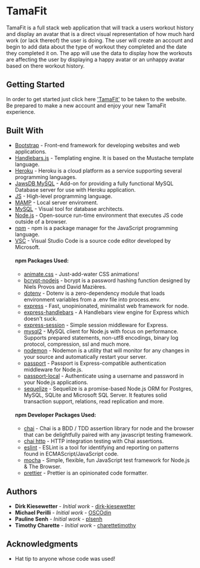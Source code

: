 # TamaFit

TamaFit is a full stack web application that will track a users workout history and display an avatar that is a direct visual representation of how much hard work (or lack thereof) the user is doing. The user will create an account and begin to add data about the type of workout they completed and the date they completed it on. The app will use the data to display how the workouts are affecting the user by displaying a happy avatar or an unhappy avatar based on there workout history.

## Getting Started

In order to get started just click here ['TamaFit'](https://github.com/dirk-kiesewetter/Project-2) to be taken to the website. Be prepared to make a new account and enjoy your new TamaFit experience. 
<!-- These instructions will get you a copy of the project up and running on your local machine for development and testing purposes. See deployment for notes on how to deploy the project on a live system. -->
## Built With

* [Bootstrap](https://getbootstrap.com/) - Front-end framework for developing websites and web applications.
* [Handlebars.js](https://handlebarsjs.com) - Templating engine.  It is based on the Mustache template language.
* [Heroku](https://heroku.com) - Heroku is a cloud platform as a service supporting several programming languages.
* [JawsDB MySQL](https://elements.heroku.com/addons/jawsdb) - Add-on for providing a fully functional MySQL Database server for use with Heroku application.
* [JS](https://developer.mozilla.org/en-US/docs/Web/JavaScript) - High-level programming language.
* [MAMP](https://www.mamp.info/en/) - Local server enviroment.
* [MySQL](https://www.mysql.com/products/workbench/) - Visual tool for database architects.
* [Node.js](https://nodejs.org/en/) - Open-source run-time environment that executes JS code outside of a browser.
* [npm](https://www.npmjs.com/) - npm is a package manager for the JavaScript programming language.
* [VSC](https://code.visualstudio.com/) - Visual Studio Code is a source code editor developed by Microsoft.
    #### npm Packages Used:
    * [animate.css](https://daneden.github.io/animate.css/) - Just-add-water CSS animations!
    * [bcrypt-nodejs](https://www.npmjs.com/package/bcrypt) - bcrypt is a password hashing function designed by Niels Provos and David Mazières.
    * [dotenv](https://www.npmjs.com/package/dotenv) - Dotenv is a zero-dependency module that loads environment variables from a .env file into process.env.
    * [express](https://expressjs.com/) - Fast, unopinionated, minimalist web framework for node.
    * [express-handlebars](https://www.npmjs.com/package/express-handlebars) - A Handlebars view engine for Express which doesn't suck.
    * [express-session](https://www.npmjs.com/package/express-session) - 
Simple session middleware for Express.
    * [mysql2](https://www.npmjs.com/package/mysql2) - MySQL client for Node.js with focus on performance. Supports prepared statements, non-utf8 encodings, binary log protocol, compression, ssl and much more.
    * [nodemon](https://www.npmjs.com/package/nodemon) - Nodemon is a utility that will monitor for any changes in your source and automatically restart your server.
    * [passport](https://www.npmjs.com/package/passport) - Passport is Express-compatible authentication middleware for Node.js.
    * [passport-local](https://www.npmjs.com/package/passport-local) - Authenticate using a username and password in your Node.js applications.
    * [sequelize](https://www.npmjs.com/package/sequelize) - Sequelize is a promise-based Node.js ORM for Postgres, MySQL, SQLite and Microsoft SQL Server. It features solid transaction support, relations, read replication and more.
    #### npm Developer Packages Used:
    * [chai](https://www.npmjs.com/package/chai) - Chai is a BDD / TDD assertion library for node and the browser that can be delightfully paired with any javascript testing framework.
    * [chai http](https://www.npmjs.com/package/chai-http) - HTTP integration testing with Chai assertions.
    * [eslint](https://www.npmjs.com/package/eslint) - ESLint is a tool for identifying and reporting on patterns found in ECMAScript/JavaScript code. 
    * [mocha](https://www.npmjs.com/package/mocha) - Simple, flexible, fun JavaScript test framework for Node.js & The Browser.
    * [prettier](https://www.npmjs.com/package/prettier) - Prettier is an opinionated code formatter.

## Authors

* **Dirk Kiesewetter** - *Initial work* - [dirk-kiesewetter](https://github.com/dirk-kiesewetter)
* **Michael Perilli** - *Initial work* - [OSCOdin](https://github.com/OSCOdin)
* **Pauline Senh** - *Initial work* - [plsenh](https://github.com/plsenh)
* **Timothy Charette** - *Initial work* - [charettetimothy](https://github.com/charettetimothy)

## Acknowledgments

* Hat tip to anyone whose code was used!

<!-- # Project-2

Coding Bootcamp Project #2

## Team TamaFit

Dirk & Tim - front end / help on back end
Pauline & Michael - back end

## MVP

- page 1 & 2 of the mockup only
- page 1 is login/user auth.
- page 2 is main page
- log in & save user data to DB
- display exercise history dropdown
- exercise selection dropdown
- user settings dropdown - login info
- POST selected exercises to DB

## phase 2

- add customized characters
- implement page 3 (leaderboard & comments etc.)

## phase 3

- save user authentication via cookies...

## Technologies used

- [animate.css](https://github.com/daneden/animate.css/)
- [bcrypt npm package for encrypting passwords](https://www.npmjs.com/package/bcrypt)
- [Express npm package](https://www.npmjs.com/package/express)
- [Google Fonts](https://fonts.google.com/)
- [Handlebars templating engine](https://handlebarsjs.com/)
- [Heroku for deployment](https://www.heroku.com/)
- JavaScript
- [jQuery](http://jquery.com/)
- [MAMP local server](https://www.mamp.info/en/)
- [MySQL Workbench](https://www.mysql.com/products/workbench/)
- [mySQL npm module](https://www.npmjs.com/package/mysql)
- [Node.js](https://nodejs.org)
- [Passport npm package for user authentication](https://www.npmjs.com/package/passport)
- [Sequelize npm package](https://www.npmjs.com/package/sequelize)
- [Sequelize CLI package](https://www.npmjs.com/package/sequelize-cli)
- [Twitter Bootstrap CSS framework](http://getbootstrap.com/) -->
